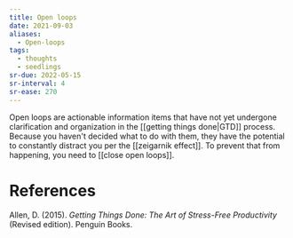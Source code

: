 ```yaml
---
title: Open loops
date: 2021-09-03
aliases:
  - Open-loops
tags:
  - thoughts
  - seedlings
sr-due: 2022-05-15
sr-interval: 4
sr-ease: 270
---
```

Open loops are actionable information items that have not yet undergone clarification and organization in the [[getting things done|GTD]] process. Because you haven't decided what to do with them, they have the potential to constantly distract you per the [[zeigarnik effect]]. To prevent that from happening, you need to [[close open loops]].

# References

Allen, D. (2015). *Getting Things Done: The Art of Stress-Free Productivity* (Revised edition). Penguin Books.